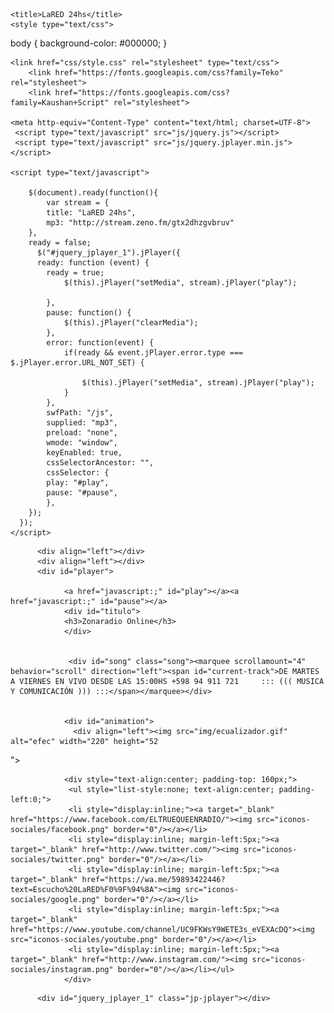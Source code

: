 <!DOCTYPE html>
<html>

<head>

<meta name="viewport" content="width=device-width, user-scalable=no, initial-scale=1.0, maximun-scale=1.0, minimun-scale=1.0">


<head>

	<title>LaRED 24hs</title>
    <style type="text/css">
body {
  background-color: #000000;
}
</style>

    <link href="css/style.css" rel="stylesheet" type="text/css">
        <link href="https://fonts.googleapis.com/css?family=Teko" rel="stylesheet">
        <link href="https://fonts.googleapis.com/css?family=Kaushan+Script" rel="stylesheet">

    <meta http-equiv="Content-Type" content="text/html; charset=UTF-8">
     <script type="text/javascript" src="js/jquery.js"></script>
     <script type="text/javascript" src="js/jquery.jplayer.min.js"></script>
    
	<script type="text/javascript">
      
        $(document).ready(function(){
            var stream = {
            title: "LaRED 24hs",
            mp3: "http://stream.zeno.fm/gtx2dhzgvbruv"
        },
        ready = false;
          $("#jquery_jplayer_1").jPlayer({
          ready: function (event) {
            ready = true;
                $(this).jPlayer("setMedia", stream).jPlayer("play");
  
            },
            pause: function() {
                $(this).jPlayer("clearMedia");
            },
            error: function(event) {
                if(ready && event.jPlayer.error.type === $.jPlayer.error.URL_NOT_SET) {
                    
                    $(this).jPlayer("setMedia", stream).jPlayer("play");
                }
            },
            swfPath: "/js",
            supplied: "mp3",
            preload: "none",
            wmode: "window",
            keyEnabled: true,
            cssSelectorAncestor: "",
            cssSelector: {
            play: "#play",
            pause: "#pause",
            },
        });
      });
    </script>
      

</head>
<body>

  
          <div align="left"></div>
          <div align="left"></div>
          <div id="player">
          
                <a href="javascript:;" id="play"></a><a href="javascript:;" id="pause"></a>
                <div id="titulo">
                <h3>Zonaradio Online</h3>
                </div>
          		
                 
                 <div id="song" class="song"><marquee scrollamount="4" behavior="scroll" direction="left"><span id="current-track">DE MARTES A VIERNES EN VIVO DESDE LAS 15:00HS +598 94 911 721     ::: ((( MUSICA Y COMUNICACIÓN ))) :::</span></marquee></div>

                
                <div id="animation">
                  <div align="left"><img src="img/ecualizador.gif" alt="efec" width="220" height="52
"></div>
                </div>

                <div style="text-align:center; padding-top: 160px;">
                 <ul style="list-style:none; text-align:center; padding-left:0;">
                 <li style="display:inline;"><a target="_blank" href="https://www.facebook.com/ELTRUEQUEENRADIO/"><img src="iconos-sociales/facebook.png" border="0"/></a></li>
                 <li style="display:inline; margin-left:5px;"><a target="_blank" href="http://www.twitter.com/"><img src="iconos-sociales/twitter.png" border="0"/></a></li>
                 <li style="display:inline; margin-left:5px;"><a target="_blank" href="https://wa.me/59893422446?text=Escucho%20LaRED%F0%9F%94%8A"><img src="iconos-sociales/google.png" border="0"/></a></li>
                 <li style="display:inline; margin-left:5px;"><a target="_blank" href="https://www.youtube.com/channel/UC9FKWsY9WETE3s_eVEXAcDQ"><img src="iconos-sociales/youtube.png" border="0"/></a></li>
                 <li style="display:inline; margin-left:5px;"><a target="_blank" href="http://www.instagram.com/"><img src="iconos-sociales/instagram.png" border="0"/></a></li></ul>
                </div>
                
</div>
          
  
  
 		  <div id="jquery_jplayer_1" class="jp-jplayer"></div>
          
<script type="text/javascript">
function radioTitle()
{
$.ajax({
    url: 'current-song.php',
    type: 'GET',
    cache: false,
    success: function(result) {
    $('#current-track').html(result);
    
    }
});
}
setTimeout(function(){radioTitle();}, 2000);
setInterval(function(){radioTitle();}, 10000);
</script>                
  




</body>

</html>

